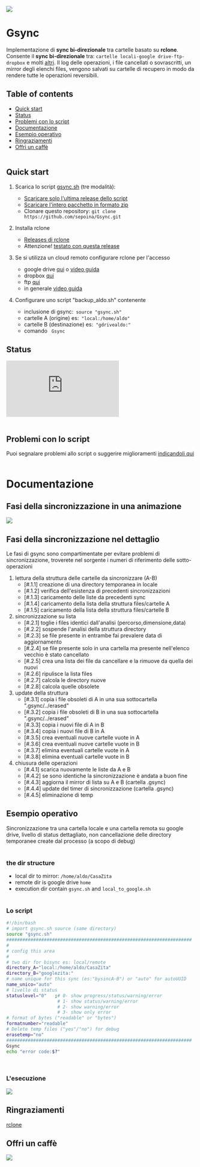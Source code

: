 ![](this_web/img/banner800x212.png)

# Gsync
Implementazione di **sync bi-direzionale** tra cartelle basato su **rclone**. Consente il **sync bi-direzionale** tra: ```cartelle locali-google drive-ftp-dropbox``` e molti [altri](https://rclone.org/overview/). Il log delle operazioni, i file cancellati o sovrascritti, un mirror degli elenchi files, vengono salvati su cartelle di recupero in modo da rendere tutte le operazioni reversibili.


## Table of contents

- [Quick start](#quick-start)
- [Status](#status)
- [Problemi con lo script](#problemi-con-lo-script)
- [Documentazione](#documentazione)
- [Esempio operativo](#esempio-operativo)
- [Ringraziamenti](#ringraziamenti)
- [Offri un caffè](#offri-un-caffè)
<br><br>
## Quick start

1. Scarica lo script [gsync.sh](https://github.com/sepoina/Gsync/raw/main/bin/gsync.sh) (tre modalità):

    - [Scaricare solo l'ultima release dello script](https://github.com/sepoina/Gsync/raw/main/bin/gsync.sh)
    - [Scaricare l'intero pacchetto in formato zip](https://github.com/sepoina/Gsync/archive/main.zip)
    - Clonare questo repository: `git clone https://github.com/sepoina/Gsync.git`

1. Installa rclone 
    - [Releases di rclone](https://rclone.org/downloads/)
    - Attenzione! [testato con questa release](https://beta.rclone.org/branch/fix-rmdirs-filter/v1.55.0-beta.5165.358c0832c.fix-rmdirs-filter/)

1. Se si utilizza un cloud remoto configurare rclone per l'accesso
    - google drive [qui](https://rclone.org/drive/) o [video guida](https://www.youtube.com/watch?v=f8K-V3HHDA0)
    - dropbox [qui](https://rclone.org/dropbox/) 
    - ftp [qui](https://rclone.org/ftp/)
    - in generale [video guida](https://www.youtube.com/watch?v=G8YMspboIXs)

1. Configurare uno script "backup_aldo.sh" contenente
    - inclusione di gsync:` source "gsync.sh"`
    - cartelle A (origine) es:` "local:/home/aldo"`
    - cartelle B (destinazione) es:` "gdrivealdo:"`
    - comando ` Gsync` 




## Status
[![Size dello script](https://img.badgesize.io/sepoina/Gsync/main/bin/gsync.sh?label=Size%20dello%20script&color=yellow)](https://raw.githubusercontent.com/sepoina/Gsync/main/bin/gsync.sh)
<br><br>

## Problemi con lo script
Puoi segnalare problemi allo script o suggerire miglioramenti [indicandoli qui](https://github.com/sepoina/Gsync/issues/new)
<br><br>
# Documentazione
## Fasi della sincronizzazione in una animazione
![](this_web/img/actions/animate.gif)

## Fasi della sincronizzazione nel dettaglio
Le fasi di gsync sono compartimentate per evitare problemi di sincronizzazione, troverete nel sorgente i numeri di riferimento delle sotto-operazioni
1. lettura della struttura delle cartelle da sincronizzare (A-B)
    - [#.1.1] creazione di una directory temporanea in locale
    - [#.1.2] verifica dell'esistenza di precedenti sincronizzazioni 
    - [#.1.3] caricamento delle liste da precedenti sync
    - [#.1.4] caricamento della lista della struttura files/cartelle A
    - [#.1.5] caricamento della lista della struttura files/cartelle B
1. sincronizzazione su lista
    - [#.2.1] toglie i files identici dall'analisi (percorso,dimensione,data)
    - [#.2.2] sospende l'analisi della struttura directory
    - [#.2.3] se file presente in entrambe fai prevalere data di aggiornamento
    - [#.2.4] se file presente solo in una cartella ma presente nell'elenco vecchio è stato cancellato
    - [#.2.5] crea una lista dei file da cancellare e la rimuove da quella dei nuovi
    - [#.2.6] ripulisce la lista files
    - [#.2.7] calcola le directory nuove
    - [#.2.8] calcola quelle obsolete
1. update della struttura
    - [#.3.1] copia i file obsoleti di A in una sua sottocartella ".gsync/../erased"
    - [#.3.2] copia i file obsoleti di B in una sua sottocartella ".gsync/../erased"
    - [#.3.3] copia i nuovi file di A in B
    - [#.3.4] copia i nuovi file di B in A
    - [#.3.5] crea eventuali nuove cartelle vuote in A
    - [#.3.6] crea eventuali nuove cartelle vuote in B
    - [#.3.7] elimina eventuali cartelle vuote in A
    - [#.3.8] elimina eventuali cartelle vuote in B
1. chiusura delle operazioni
    - [#.4.1] scarica nuovamente le liste da A e B
    - [#.4.2] se sono identiche la sincronizzazione è andata a buon fine
    - [#.4.3] aggiorna il mirror di lista su A e B (cartella .gsync)
    - [#.4.4] update del timer di sincronizzazione (cartella .gsync)
    - [#.4.5] eliminazione di temp 

## Esempio operativo

Sincronizzazione tra una cartella locale e una cartella remota su google drive, livello di status dettagliato, non cancellazione delle directory temporanee create dal processo (a scopo di debug) <br><br>
### the dir structure
- local dir to mirror: ```/home/aldo/CasaZita```<br>
- remote dir is google drive ```home``` <br>
- execution dir contain ```gsync.sh``` and ```local_to_google.sh```<br><br>

### Lo script
```bash
#!/bin/bash
# import gsync.sh source (same directory)
source "gsync.sh"
#####################################################################
#
# config this area
#
# two dir for bisync es: local/remote
directory_A="local:/home/aldo/CasaZita"
directory_B="googlezita:"
# name unique for this sync (es:"bysincA-B") or "auto" for autoUUID
name_unico="auto"
# livello di status
statuslevel="0"   ;# 0- show progress/status/warning/error
                   # 1- show status/warning/error
                   # 2- show warning/error
                   # 3- show only error
# format of bytes ("readable" or "bytes")
formatnumber="readable"     
# Delete temp files ("yes"/"no") for debug
erasetemp="no"            
#####################################################################
Gsync 
echo "error code:$?"
```
<br>

### L'esecuzione
![](this_web/img/sample_demo.gif)


## Ringraziamenti
[rclone](https://rclone.org/)

## Offri un caffè
[![](this_web/img/buy-me-a-coffee-with-paypal.png)](https://www.paypal.com/paypalme/giancarloghigi)
